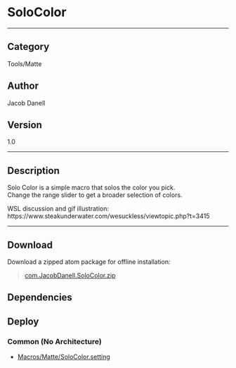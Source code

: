 # SoloColor
___

## Category
Tools/Matte

## Author
Jacob Danell

## Version
1.0

___

## Description
<p>Solo Color is a simple macro that solos the color you pick.<br>
Change the range slider to get a broader selection of colors.</p>
<p>WSL discussion and gif illustration: <a href:"https://www.steakunderwater.com/wesuckless/viewtopic.php?t=3415">https://www.steakunderwater.com/wesuckless/viewtopic.php?t=3415</a></p>

___

## Download

Download a zipped atom package for offline installation:
> [com.JacobDanell.SoloColor.zip](https://gitlab.com/WeSuckLess/Reactor/-/archive/master/Reactor-master.zip?path=Atoms/com.JacobDanell.SoloColor)  

## Dependencies

## Deploy

### Common (No Architecture)

<ul>
<li><a href="https://gitlab.com/WeSuckLess/Reactor/-/blob/master/Atoms/com.JacobDanell.SoloColor/Macros/Matte/SoloColor.setting?ref_type=heads">Macros/Matte/SoloColor.setting</a></li>
</ul>
